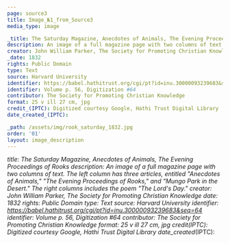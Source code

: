 ```yaml
---
page: source3
title: Image_№1_from_Source3
media_type: image

_title: The Saturday Magazine, Anecdotes of Animals, The Evening Proceedings of Rooks
description: An image of a full magazine page with two columns of text. The left column has three articles, entitled "Anecdotes of Animals," "The Evening Proceedings of Rooks," and "Mungo Park in the Desert." The right columns includes the poem "The Lord's Day."
creator: John William Parker, The Society for Promoting Christian Knowledge 
_date: 1832
rights: Public Domain
type: Text
source: Harvard University
identifier: https://babel.hathitrust.org/cgi/pt?id=inu.30000093239683&seq=64
identifier: Volume p. 56, Digitization #64
contributor: The Society for Promoting Christian Knowledge
format: 25 v ill 27 cm, jpg
credit_(IPTC): Digitized courtesy Google, Hathi Trust Digital Library
date_created_(IPTC):

_path: /assets/img/rook_saturday_1832.jpg
order: '01'
layout: image_description
---
```


_title: The Saturday Magazine, Anecdotes of Animals, The Evening Proceedings of Rooks
description: An image of a full magazine page with two columns of text. The left column has three articles, entitled "Anecdotes of Animals," "The Evening Proceedings of Rooks," and "Mungo Park in the Desert." The right columns includes the poem "The Lord's Day."
creator: John William Parker, The Society for Promoting Christian Knowledge 
_date: 1832
rights: Public Domain
type: Text
source: Harvard University
identifier: https://babel.hathitrust.org/cgi/pt?id=inu.30000093239683&seq=64
identifier: Volume p. 56, Digitization #64
contributor: The Society for Promoting Christian Knowledge
format: 25 v ill 27 cm, jpg
credit_(IPTC): Digitized courtesy Google, Hathi Trust Digital Library
date_created_(IPTC):


